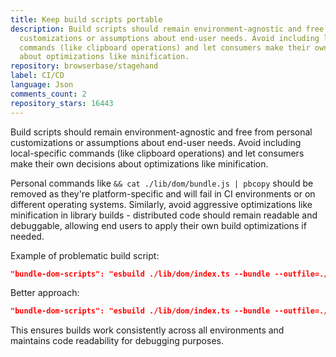 ```yaml
---
title: Keep build scripts portable
description: Build scripts should remain environment-agnostic and free from personal
  customizations or assumptions about end-user needs. Avoid including local-specific
  commands (like clipboard operations) and let consumers make their own decisions
  about optimizations like minification.
repository: browserbase/stagehand
label: CI/CD
language: Json
comments_count: 2
repository_stars: 16443
---
```


Build scripts should remain environment-agnostic and free from personal customizations or assumptions about end-user needs. Avoid including local-specific commands (like clipboard operations) and let consumers make their own decisions about optimizations like minification.

Personal commands like `&& cat ./lib/dom/bundle.js | pbcopy` should be removed as they're platform-specific and will fail in CI environments or on different operating systems. Similarly, avoid aggressive optimizations like minification in library builds - distributed code should remain readable and debuggable, allowing end users to apply their own build optimizations if needed.

Example of problematic build script:
```json
"bundle-dom-scripts": "esbuild ./lib/dom/index.ts --bundle --outfile=./lib/dom/bundle.js --platform=browser --target=es2015 --minify && cat ./lib/dom/bundle.js | pbcopy"
```

Better approach:
```json
"bundle-dom-scripts": "esbuild ./lib/dom/index.ts --bundle --outfile=./lib/dom/bundle.js --platform=browser --target=es2015"
```

This ensures builds work consistently across all environments and maintains code readability for debugging purposes.
